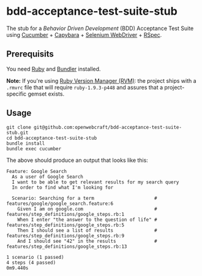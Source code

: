 # bdd-acceptance-test-suite-stub

The stub for a *Behavior Driven Development* (BDD) Acceptance Test Suite using [Cucumber] + [Capybara] + [Selenium WebDriver] + [RSpec].

## Prerequisits

You need [Ruby] and [Bundler] installed.

**Note:** If you're using [Ruby Version Manager (RVM)]: the project ships with a `.rmvrc` file that will require `ruby-1.9.3-p448` and assures that a project-specific gemset exists.

## Usage

    git clone git@github.com:openwebcraft/bdd-acceptance-test-suite-stub.git
    cd bdd-acceptance-test-suite-stub
    bundle install
    bundle exec cucumber

The above should produce an output that looks like this:

    Feature: Google Search
      As a user of Google Search
      I want to be able to get relevant results for my search query
      In order to find what I'm looking for
    
      Scenario: Searching for a term                      # features/google/google_search.feature:6
        Given I am on google.com                          # features/step_definitions/google_steps.rb:1
        When I enter "the answer to the question of life" # features/step_definitions/google_steps.rb:5
        Then I should see a list of results               # features/step_definitions/google_steps.rb:9
        And I should see "42" in the results              # features/step_definitions/google_steps.rb:13
    
    1 scenario (1 passed)
    4 steps (4 passed)
    0m9.440s


[Ruby]: http://www.ruby-lang.org/ "Ruby"
[Bundler]: http://bundler.io/ "Bundler"
[Ruby Version Manager (RVM)]: https://rvm.io/ "RVM"
[Cucumber]: http://cukes.info/ "Cucumber"
[Capybara]: http://jnicklas.github.io/capybara/ "Capybara"
[Selenium WebDriver]: http://docs.seleniumhq.org/ "Selenium WebDriver"
[RSpec]: http://rspec.info/ "RSpec"